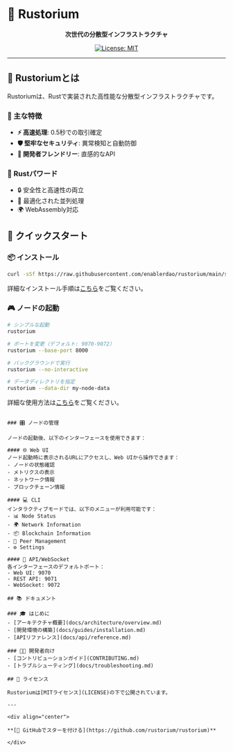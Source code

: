 # 🚀 Rustorium

<div align="center">

**次世代の分散型インフラストラクチャ**

[![License: MIT](https://img.shields.io/badge/License-MIT-yellow.svg)](https://opensource.org/licenses/MIT)

</div>

---

## 💫 Rustoriumとは

Rustoriumは、Rustで実装された高性能な分散型インフラストラクチャです。

### 🌟 主な特徴

- **⚡️ 高速処理**: 0.5秒での取引確定
- **🛡️ 堅牢なセキュリティ**: 異常検知と自動防御
- **🌈 開発者フレンドリー**: 直感的なAPI

### 🦀 Rustパワード
- 🔒 安全性と高速性の両立
- 🧬 最適化された並列処理
- 🌍 WebAssembly対応

## 🚀 クイックスタート

### 📦 インストール
```bash
curl -sSf https://raw.githubusercontent.com/enablerdao/rustorium/main/scripts/install.sh | bash
```

詳細なインストール手順は[こちら](docs/installation.md)をご覧ください。

### 🎮 ノードの起動
```bash
# シンプルな起動
rustorium

# ポートを変更（デフォルト: 9070-9072）
rustorium --base-port 8000

# バックグラウンドで実行
rustorium --no-interactive

# データディレクトリを指定
rustorium --data-dir my-node-data
```

詳細な使用方法は[こちら](docs/usage.md)をご覧ください。
```

### 🎛️ ノードの管理

ノードの起動後、以下のインターフェースを使用できます：

#### 🌐 Web UI
ノード起動時に表示されるURLにアクセスし、Web UIから操作できます：
- ノードの状態確認
- メトリクスの表示
- ネットワーク情報
- ブロックチェーン情報

#### 💻 CLI
インタラクティブモードでは、以下のメニューが利用可能です：
- 📊 Node Status
- 🌍 Network Information
- 📦 Blockchain Information
- 🔗 Peer Management
- ⚙️ Settings

#### 🔌 API/WebSocket
各インターフェースのデフォルトポート：
- Web UI: 9070
- REST API: 9071
- WebSocket: 9072

## 📚 ドキュメント

### 🎓 はじめに
- [アーキテクチャ概要](docs/architecture/overview.md)
- [開発環境の構築](docs/guides/installation.md)
- [APIリファレンス](docs/api/reference.md)

### 👨‍💻 開発者向け
- [コントリビューションガイド](CONTRIBUTING.md)
- [トラブルシューティング](docs/troubleshooting.md)

## 📜 ライセンス

Rustoriumは[MITライセンス](LICENSE)の下で公開されています。

---

<div align="center">

**[🌟 GitHubでスターを付ける](https://github.com/rustorium/rustorium)**

</div>